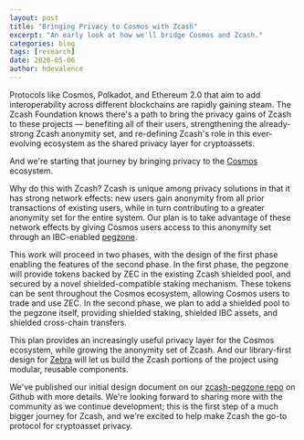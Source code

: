 ```yaml
---
layout: post
title: "Bringing Privacy to Cosmos with Zcash"
excerpt: "An early look at how we'll bridge Cosmos and Zcash."
categories: blog
tags: [research]
date: 2020-05-06
author: hdevalence
---
```


Protocols like Cosmos, Polkadot, and Ethereum 2.0 that aim to add
interoperability across different blockchains are rapidly gaining steam.
The Zcash Foundation knows there's a path to bring the privacy gains of
Zcash to these projects — benefiting all of their users, strengthening
the already-strong Zcash anonymity set, and re-defining Zcash's role in
this ever-evolving ecosystem as the shared privacy layer for
cryptoassets.

And we're starting that journey by bringing privacy to the [Cosmos]
ecosystem.

Why do this with Zcash? Zcash is unique among privacy solutions in that
it has strong network effects: new users gain anonymity from all prior
transactions of existing users, while in turn contributing to a greater
anonymity set for the entire system. Our plan is to take advantage of
these network effects by giving Cosmos users access to this anonymity
set through an IBC-enabled [pegzone].

This work will proceed in two phases, with the design of the first phase
enabling the features of the second phase. In the first phase, the
pegzone will provide tokens backed by ZEC in the existing Zcash shielded
pool, and secured by a novel shielded-compatible staking mechanism.
These tokens can be sent throughout the Cosmos ecosystem, allowing
Cosmos users to trade and use ZEC.  In the second phase, we plan to add
a shielded pool to the pegzone itself, providing shielded staking,
shielded IBC assets, and shielded cross-chain transfers.

This plan provides an increasingly useful privacy layer for the Cosmos
ecosystem, while growing the anonymity set of Zcash.  And our
library-first design for [Zebra] will let us build the Zcash portions of
the project using modular, reusable components.

We've published our initial design document on our [zcash-pegzone repo] on
Github with more details. We're looking forward to sharing more with the
community as we continue development; this is the first step of a much bigger
journey for Zcash, and we're excited to help make Zcash the go-to protocol for
cryptoasset privacy.

[Cosmos]: https://cosmos.network
[pegzone]: https://blog.cosmos.network/the-internet-of-blockchains-how-cosmos-does-interoperability-starting-with-the-ethereum-peg-zone-8744d4d2bc3f
[Zebra]: https://github.com/ZcashFoundation/zebra
[zcash-pegzone repo]:https://github.com/ZcashFoundation/zcash-pegzone

